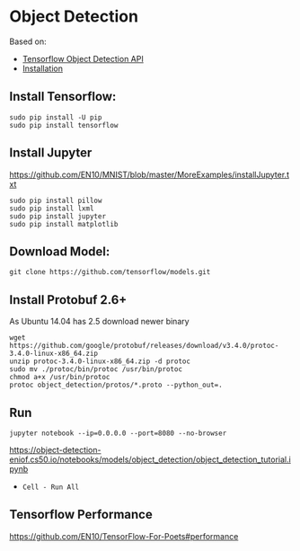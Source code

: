 # Object Detection

Based on: 
* [Tensorflow Object Detection API](https://github.com/tensorflow/models/tree/master/object_detection)
* [Installation](https://github.com/tensorflow/models/blob/master/object_detection/g3doc/installation.md)

## Install Tensorflow:

    sudo pip install -U pip  
    sudo pip install tensorflow 
    
## Install Jupyter
https://github.com/EN10/MNIST/blob/master/MoreExamples/installJupyter.txt

    sudo pip install pillow
    sudo pip install lxml
    sudo pip install jupyter
    sudo pip install matplotlib
    
## Download Model:

    git clone https://github.com/tensorflow/models.git
    
## Install Protobuf 2.6+
As Ubuntu 14.04 has 2.5 download newer binary

    wget https://github.com/google/protobuf/releases/download/v3.4.0/protoc-3.4.0-linux-x86_64.zip
    unzip protoc-3.4.0-linux-x86_64.zip -d protoc
    sudo mv ./protoc/bin/protoc /usr/bin/protoc
    chmod a+x /usr/bin/protoc
    protoc object_detection/protos/*.proto --python_out=.

## Run

    jupyter notebook --ip=0.0.0.0 --port=8080 --no-browser
https://object-detection-eniof.cs50.io/notebooks/models/object_detection/object_detection_tutorial.ipynb
* `Cell - Run All`

## Tensorflow Performance

https://github.com/EN10/TensorFlow-For-Poets#performance